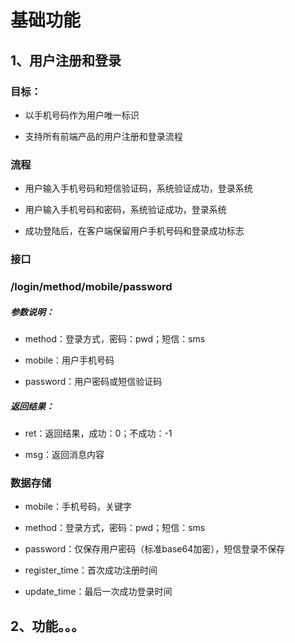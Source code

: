 # 基础功能

## 1、用户注册和登录

### 目标：

* 以手机号码作为用户唯一标识

* 支持所有前端产品的用户注册和登录流程

### 流程

* 用户输入手机号码和短信验证码，系统验证成功，登录系统

* 用户输入手机号码和密码，系统验证成功，登录系统

* 成功登陆后，在客户端保留用户手机号码和登录成功标志

### 接口

### /login/method/mobile/password

##### 参数说明：

* method：登录方式，密码：pwd；短信：sms

* mobile：用户手机号码

* password：用户密码或短信验证码

##### 返回结果：

* ret：返回结果，成功：0；不成功：-1

* msg：返回消息内容

### 数据存储

* mobile：手机号码，关键字

* method：登录方式，密码：pwd；短信：sms

* password：仅保存用户密码（标准base64加密），短信登录不保存

* register_time：首次成功注册时间

* update_time：最后一次成功登录时间

## 2、功能。。。